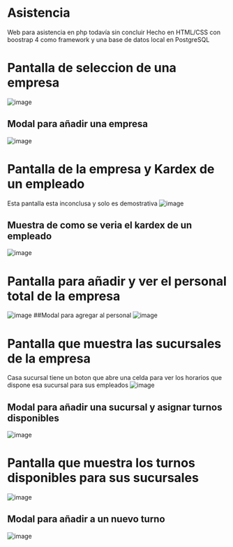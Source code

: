 # Asistencia
Web para asistencia en php todavía sin concluir Hecho en HTML/CSS con boostrap 4 como framework y una base de datos local en PostgreSQL


# Pantalla de seleccion de una empresa
![image](https://user-images.githubusercontent.com/14057619/171956081-6ede7e2c-5b28-4c8c-a3d9-309a929738eb.png)
## Modal para añadir una empresa
![image](https://user-images.githubusercontent.com/14057619/171957250-5f3d917d-d40c-48cb-9cae-6c98195eaf3a.png)

# Pantalla de la empresa y Kardex de un empleado
Esta pantalla esta inconclusa y solo es demostrativa
![image](https://user-images.githubusercontent.com/14057619/171954046-13fa5cb2-c5f9-4dec-ad31-5385fb9a6c54.png)
## Muestra de como se veria el kardex de un empleado
![image](https://user-images.githubusercontent.com/14057619/171957455-f6d57942-1831-43ec-b352-89eb7e92fc91.png)

# Pantalla para añadir y ver el personal total de la empresa
![image](https://user-images.githubusercontent.com/14057619/171957793-fbb44eb0-1523-461f-89df-1422a8a179e6.png)
##Modal para agregar al personal
![image](https://user-images.githubusercontent.com/14057619/171958076-09a3d424-0a2a-438e-a4bd-469b728728ec.png)


# Pantalla que muestra las sucursales de la empresa
 Casa sucursal tiene un boton que abre una celda para ver los horarios que dispone esa sucursal para sus empleados
![image](https://user-images.githubusercontent.com/14057619/171958438-f047afde-a713-4cee-aad3-efbefd447293.png)
## Modal para añadir una sucursal y asignar turnos disponibles
![image](https://user-images.githubusercontent.com/14057619/171958813-d526e2d5-c661-4748-9efb-274f2c3e726b.png)

# Pantalla que muestra los turnos disponibles para sus sucursales
![image](https://user-images.githubusercontent.com/14057619/171958963-8c71a49a-2fef-4cff-afc0-0c0b7d81fe3c.png)
## Modal para añadir a un nuevo turno
![image](https://user-images.githubusercontent.com/14057619/171959253-f5c6d4a3-c488-47b5-94f6-177535cb7a90.png)





